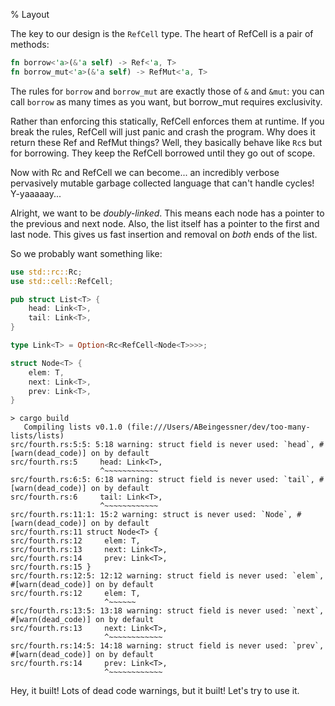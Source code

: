 % Layout

The key to our design is the `RefCell` type. The heart of
RefCell is a pair of methods:

```rust
fn borrow<'a>(&'a self) -> Ref<'a, T>
fn borrow_mut<'a>(&'a self) -> RefMut<'a, T>
```

The rules for `borrow` and `borrow_mut` are exactly those of `&` and `&mut`:
you can call `borrow` as many times as you want, but borrow_mut requires
exclusivity.

Rather than enforcing this statically, RefCell enforces them at runtime.
If you break the rules, RefCell will just panic and crash the program.
Why does it return these Ref and RefMut things? Well, they basically behave
like `Rc`s but for borrowing. They keep the RefCell borrowed until they go out
of scope.

Now with Rc and RefCell we can become... an incredibly verbose pervasively
mutable garbage collected language that can't handle cycles! Y-yaaaaay...

Alright, we want to be *doubly-linked*. This means each node has a pointer to
the previous and next node. Also, the list itself has a pointer to the
first and last node. This gives us fast insertion and removal on *both*
ends of the list.

So we probably want something like:

```rust
use std::rc::Rc;
use std::cell::RefCell;

pub struct List<T> {
    head: Link<T>,
    tail: Link<T>,
}

type Link<T> = Option<Rc<RefCell<Node<T>>>>;

struct Node<T> {
    elem: T,
    next: Link<T>,
    prev: Link<T>,
}
```

```text
> cargo build
   Compiling lists v0.1.0 (file:///Users/ABeingessner/dev/too-many-lists/lists)
src/fourth.rs:5:5: 5:18 warning: struct field is never used: `head`, #[warn(dead_code)] on by default
src/fourth.rs:5     head: Link<T>,
                    ^~~~~~~~~~~~~
src/fourth.rs:6:5: 6:18 warning: struct field is never used: `tail`, #[warn(dead_code)] on by default
src/fourth.rs:6     tail: Link<T>,
                    ^~~~~~~~~~~~~
src/fourth.rs:11:1: 15:2 warning: struct is never used: `Node`, #[warn(dead_code)] on by default
src/fourth.rs:11 struct Node<T> {
src/fourth.rs:12     elem: T,
src/fourth.rs:13     next: Link<T>,
src/fourth.rs:14     prev: Link<T>,
src/fourth.rs:15 }
src/fourth.rs:12:5: 12:12 warning: struct field is never used: `elem`, #[warn(dead_code)] on by default
src/fourth.rs:12     elem: T,
                     ^~~~~~~
src/fourth.rs:13:5: 13:18 warning: struct field is never used: `next`, #[warn(dead_code)] on by default
src/fourth.rs:13     next: Link<T>,
                     ^~~~~~~~~~~~~
src/fourth.rs:14:5: 14:18 warning: struct field is never used: `prev`, #[warn(dead_code)] on by default
src/fourth.rs:14     prev: Link<T>,
                     ^~~~~~~~~~~~~
```

Hey, it built! Lots of dead code warnings, but it built! Let's try to use it.
